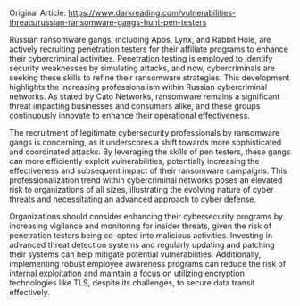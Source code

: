 Original Article: https://www.darkreading.com/vulnerabilities-threats/russian-ransomware-gangs-hunt-pen-testers

Russian ransomware gangs, including Apos, Lynx, and Rabbit Hole, are actively recruiting penetration testers for their affiliate programs to enhance their cybercriminal activities. Penetration testing is employed to identify security weaknesses by simulating attacks, and now, cybercriminals are seeking these skills to refine their ransomware strategies. This development highlights the increasing professionalism within Russian cybercriminal networks. As stated by Cato Networks, ransomware remains a significant threat impacting businesses and consumers alike, and these groups continuously innovate to enhance their operational effectiveness.

The recruitment of legitimate cybersecurity professionals by ransomware gangs is concerning, as it underscores a shift towards more sophisticated and coordinated attacks. By leveraging the skills of pen testers, these gangs can more efficiently exploit vulnerabilities, potentially increasing the effectiveness and subsequent impact of their ransomware campaigns. This professionalization trend within cybercriminal networks poses an elevated risk to organizations of all sizes, illustrating the evolving nature of cyber threats and necessitating an advanced approach to cyber defense.

Organizations should consider enhancing their cybersecurity programs by increasing vigilance and monitoring for insider threats, given the risk of penetration testers being co-opted into malicious activities. Investing in advanced threat detection systems and regularly updating and patching their systems can help mitigate potential vulnerabilities. Additionally, implementing robust employee awareness programs can reduce the risk of internal exploitation and maintain a focus on utilizing encryption technologies like TLS, despite its challenges, to secure data transit effectively.